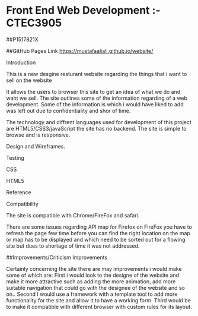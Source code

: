 # Front End Web Development :- CTEC3905

##P1517821X

##GitHub Pages Link https://mustafaaliali.github.io/website/

Introduction

This is a new desgine resturant website regarding the things that i want to sell on the website 

It allows the users to browser this  site to get an idea of what we do and waht we sell. The site outlines some of the information regarding of a web development. Some of the information is which i would have liked to add was left out due to confidentiality and shor of time. 

The technology and diffrent languages used for development of this project are HTML5/CSS3/javaScript the site has no backend.
The site is simple to browse and is responsive.


Design and Wireframes.



Testing


CSS


HTML5


Reference

Compatibility

The site is compatible with Chrome/FireFox and safari.

There are some issues regarding API map for Firefox on FireFox you have to refresh the page few time before you can find the right location on the map or map has to be displayed and  which need to be sorted out for a flowing site but dues to shortage of time it was not addressed.

##Improvements/Criticism Improvements

Certainly concerning the site there are may improvements i would make some of which are: First i would look to the designe of the website and make it more attractive such as adding the more animation, add more suitable navigation that could go with the designee of the website and so on.. Second I would use a framework with a template tool to add more functionality for the site and allow it to have a working form. Third would be to make it compatible with different browser with custom rules for its layout.

